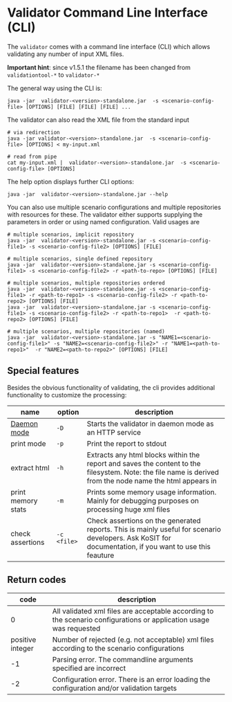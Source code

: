 # Validator Command Line Interface (CLI)

The `validator` comes with a command line interface (CLI) which allows validating any number of input XML files.

**Important hint**: since v1.5.1 the filename has been changed from `validationtool-*` to `validator-*`

The general way using the CLI is:

```shell
java -jar  validator-<version>-standalone.jar  -s <scenario-config-file> [OPTIONS] [FILE] [FILE] [FILE] ...
```

The validator can also read the XML file from the standard input

```shell
# via redirection
java -jar validator-<version>-standalone.jar  -s <scenario-config-file> [OPTIONS] < my-input.xml

# read from pipe
cat my-input.xml |  validator-<version>-standalone.jar  -s <scenario-config-file> [OPTIONS]
```

The help option displays further CLI options:

```shell
java -jar  validator-<version>-standalone.jar --help
```

You can also use multiple scenario configurations and multiple repositories with resources for these. The validator either supports
supplying the parameters in order or using named configuration. Valid usages are

```shell
# multiple scenarios, implicit repository
java -jar  validator-<version>-standalone.jar -s <scenario-config-file1> -s <scenario-config-file2> [OPTIONS] [FILE]

# multiple scenarios, single defined repository
java -jar  validator-<version>-standalone.jar -s <scenario-config-file1> -s <scenario-config-file2> -r <path-to-repo> [OPTIONS] [FILE]

# multiple scenarios, multiple repositories ordered
java -jar  validator-<version>-standalone.jar -s <scenario-config-file1> -r <path-to-repo1> -s <scenario-config-file2> -r <path-to-repo2> [OPTIONS] [FILE]
java -jar  validator-<version>-standalone.jar -s <scenario-config-file1> -s <scenario-config-file2> -r <path-to-repo1>  -r <path-to-repo2> [OPTIONS] [FILE]

# multiple scenarios, multiple repositories (named)
java -jar  validator-<version>-standalone.jar -s "NAME1=<scenario-config-file1>" -s "NAME2=<scenario-config-file2>" -r "NAME1=<path-to-repo1>"  -r "NAME2=<path-to-repo2>" [OPTIONS] [FILE]
```

## Special features

Besides the obvious functionality of validating, the cli provides additional functionality to customize the processing:

| name | option | description | 
| - | - | - | 
| [Daemon mode](daemon.md) | `-D` | Starts the validator in daemon mode as an HTTP service | 
| print mode | `-p` | Print the report to stdout | 
| extract html | `-h` | Extracts any html blocks within the report and saves the content to the filesystem. Note: the file name is derived from the node name the html appears in | 
| print memory stats | `-m` | Prints some memory usage information. Mainly for debugging purposes on processing huge xml files | 
| check assertions | `-c <file>` | Check assertions on the generated reports. This is mainly useful for scenario developers. Ask KoSIT for documentation, if you want to use this feauture |

## Return codes

| code | description |
|-|-|
| 0  | All validated xml files are acceptable according to the scenario configurations or application usage was requested |
| positive integer | Number of rejected (e.g. not acceptable) xml files according to the scenario configurations| 
| -1 | Parsing error. The commandline arguments specified are incorrect  |
| -2 | Configuration error. There is an error loading the configuration and/or validation targets |
